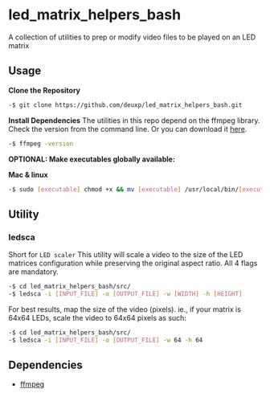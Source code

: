 # led_matrix_helpers_bash

A collection of utilities to prep or modify video files to be played on an LED matrix

## Usage

**Clone the Repository**

```bash
-$ git clone https://github.com/deuxp/led_matrix_helpers_bash.git
```

**Install Dependencies**
The utilities in this repo depend on the ffmpeg library. Check the version from the command line. Or you can download it [here](https://ffmpeg.org/download.html).

```bash
-$ ffmpeg -version
```

**OPTIONAL: Make executables globally available:**

**Mac & linux**

```bash
-$ sudo [executable] chmod +x && mv [executable] /usr/local/bin/[executable]
```

## Utility

### ledsca

Short for `LED scaler` This utility will scale a video to the size of the LED matrices configuration while preserving the original aspect ratio.
All 4 flags are mandatory.

```bash
-$ cd led_matrix_helpers_bash/src/
-$ ledsca -i [INPUT_FILE] -o [OUTPUT_FILE] -w [WIDTH] -h [HEIGHT]
```

For best results, map the size of the video (pixels).
ie., if your matrix is 64x64 LEDs, scale the video to 64x64 pixels as such:

```bash
-$ cd led_matrix_helpers_bash/src/
-$ ledsca -i [INPUT_FILE] -o [OUTPUT_FILE] -w 64 -h 64
```

## Dependencies

-   [ffmpeg](https://ffmpeg.org/download.html)
